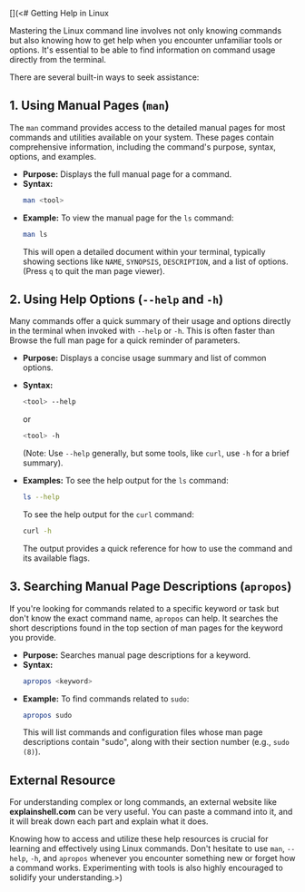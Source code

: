 [](<# Getting Help in Linux

Mastering the Linux command line involves not only knowing commands but also knowing how to get help when you encounter unfamiliar tools or options. It's essential to be able to find information on command usage directly from the terminal.

There are several built-in ways to seek assistance:

## 1. Using Manual Pages (`man`)

The `man` command provides access to the detailed manual pages for most commands and utilities available on your system. These pages contain comprehensive information, including the command's purpose, syntax, options, and examples.

* **Purpose:** Displays the full manual page for a command.
* **Syntax:**
    ```bash
    man <tool>
    ```
* **Example:** To view the manual page for the `ls` command:
    ```bash
    man ls
    ```
    This will open a detailed document within your terminal, typically showing sections like `NAME`, `SYNOPSIS`, `DESCRIPTION`, and a list of options. (Press `q` to quit the man page viewer).

## 2. Using Help Options (`--help` and `-h`)

Many commands offer a quick summary of their usage and options directly in the terminal when invoked with `--help` or `-h`. This is often faster than Browse the full man page for a quick reminder of parameters.

* **Purpose:** Displays a concise usage summary and list of common options.
* **Syntax:**
    ```bash
    <tool> --help
    ```
    or
    ```bash
    <tool> -h
    ```
    (Note: Use `--help` generally, but some tools, like `curl`, use `-h` for a brief summary).

* **Examples:**
    To see the help output for the `ls` command:
    ```bash
    ls --help
    ```
    To see the help output for the `curl` command:
    ```bash
    curl -h
    ```
    The output provides a quick reference for how to use the command and its available flags.

## 3. Searching Manual Page Descriptions (`apropos`)

If you're looking for commands related to a specific keyword or task but don't know the exact command name, `apropos` can help. It searches the short descriptions found in the top section of man pages for the keyword you provide.

* **Purpose:** Searches manual page descriptions for a keyword.
* **Syntax:**
    ```bash
    apropos <keyword>
    ```
* **Example:** To find commands related to `sudo`:
    ```bash
    apropos sudo
    ```
    This will list commands and configuration files whose man page descriptions contain "sudo", along with their section number (e.g., `sudo (8)`).

## External Resource

For understanding complex or long commands, an external website like **explainshell.com** can be very useful. You can paste a command into it, and it will break down each part and explain what it does.

Knowing how to access and utilize these help resources is crucial for learning and effectively using Linux commands. Don't hesitate to use `man`, `--help`, `-h`, and `apropos` whenever you encounter something new or forget how a command works. Experimenting with tools is also highly encouraged to solidify your understanding.>)